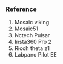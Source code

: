 ### Reference
1. Mosaic viking
2. Mosaic51
3. Nctech Pulsar
4. Insta360 Pro 2
5. Ricoh theta z1
6. Labpano Pilot EE